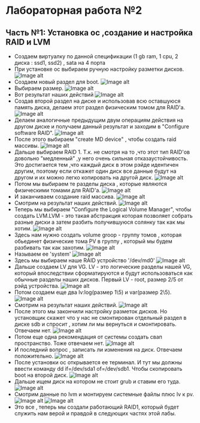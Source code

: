 # Лабораторная работа №2 
## Часть №1: Установка ос ,создание и настройка RAID и LVM
- Создаем виртуалку по данной спецификации (1 gb ram, 1 cpu, 2 диска : ssd1, ssd2) , sata на 4 порта
- При установке ос выбираем ручную настройку разметки дисков. 
![Image alt](https://github.com/Metamfitamin/MetLab/blob/master/lab2/part1/VirtualBox_Debian-raid_23_05_2020_19_45_10.png)
- Создаем новый раздел для boot. 
![Image alt](https://github.com/Metamfitamin/MetLab/blob/master/lab2/part1/VirtualBox_Debian-raid_23_05_2020_19_47_25.png)
- Выбираем размер.
![Image alt](https://github.com/Metamfitamin/MetLab/blob/master/lab2/part1/VirtualBox_Debian-raid_23_05_2020_19_47_41.png)
- Вот результат наших действий
![Image alt](https://github.com/Metamfitamin/MetLab/blob/master/lab2/part1/VirtualBox_Debian-raid_23_05_2020_19_48_46.png)
- Создав второй раздел на диске и использовав всю оставшуюся память диска, делаем этот раздел физическим томом для RAID'а.
![Image alt](https://github.com/Metamfitamin/MetLab/blob/master/lab2/part1/VirtualBox_Debian-raid_23_05_2020_19_49_24.png)
- Делаем аналогичные предыдущим двум операциям действия на другом диске и получаем данный результат и заходим в "Configure software RAID".
![Image alt](https://github.com/Metamfitamin/MetLab/blob/master/lab2/part1/VirtualBox_Debian-raid_23_05_2020_19_49_51.png)
- После этого выбираем "create MD device" , чтобы создать raid массивы.
![Image alt](https://github.com/Metamfitamin/MetLab/blob/master/lab2/part1/VirtualBox_Debian-raid_23_05_2020_19_50_40.png)
- Дальше выбираем RAID 1. Т.к. не смотря на то ,что этот тип RAID'ов довольно "медленный" ,у него очень сильная отказаустойчивость. Это достигается тем ,что каждый диск в этом рэйде идентичен другим, поэтому если откажет один диск все данные будут на другом и их можно легко копировать на другой диск.
![Image alt](https://github.com/Metamfitamin/MetLab/blob/master/lab2/part1/VirtualBox_Debian-raid_23_05_2020_19_50_54.png)
- Потом мы выбираем те разделы диска , которые являются физическими томами для RAID'а.
![Image alt](https://github.com/Metamfitamin/MetLab/blob/master/lab2/part1/VirtualBox_Debian-raid_23_05_2020_19_51_43.png)
- И заканчиваем создание raid массива.
![Image alt](https://github.com/Metamfitamin/MetLab/blob/master/lab2/part1/VirtualBox_Debian-raid_23_05_2020_19_52_00.png)
- Смотрим на результат наших действий.
![Image alt](https://github.com/Metamfitamin/MetLab/blob/master/lab2/part1/VirtualBox_Debian-raid_23_05_2020_19_52_23.png)
- Теперь мы выбираем "Configure the Logical Volume Manager", чтобы создать LVM.LVM - это такая абстракция которая позволяет собрать разные диски а затем разбить получившуюся солянку так как мы хотим.
![Image alt](https://github.com/Metamfitamin/MetLab/blob/master/lab2/part1/VirtualBox_Debian-raid_23_05_2020_19_52_52.png)
- Здесь нам нужно создать volume groop - группу томов , которая обьединет физические тома PV в группу , который мы будем разбивать так как захотим.
![Image alt](https://github.com/Metamfitamin/MetLab/blob/master/lab2/part1/VirtualBox_Debian-raid_23_05_2020_19_53_32.png)
- Называем ее 'system'
![Image alt](https://github.com/Metamfitamin/MetLab/blob/master/lab2/part1/VirtualBox_Debian-raid_23_05_2020_19_55_47.png)
- Здесь мы выбираем наше RAID устройство '/dev/md0'
![Image alt](https://github.com/Metamfitamin/MetLab/blob/master/lab2/part1/VirtualBox_Debian-raid_23_05_2020_19_56_18.png)
- Дальше создаем LV для VG. LV - это логические разделы нашей VG, который впоследствии сформатируются и будут использоваться как обычные разделы наших дисков. Первый LV - root, размер 2/5 от рэйд устройства.
![Image alt](https://github.com/Metamfitamin/MetLab/blob/master/lab2/part1/VirtualBox_Debian-raid_23_05_2020_19_57_12.png)
- Потом создаем еще два lv:log(размер 1\5) и var(размер 2\5).
![Image alt](https://github.com/Metamfitamin/MetLab/blob/master/lab2/part1/VirtualBox_Debian-raid_23_05_2020_19_58_53.png)
- Смотрим на результат наших действий.
![Image alt](https://github.com/Metamfitamin/MetLab/blob/master/lab2/part1/VirtualBox_Debian-raid_23_05_2020_19_59_21.png)
- После этого мы закончили настройку разметок дисков. Но установщик скажет что у нас не смонтирован отдельный раздел в диске sdb и спросит , хотим ли мы вернуться и смонтировать. Отвечаем нет.
![Image alt](https://github.com/Metamfitamin/MetLab/blob/master/lab2/part1/VirtualBox_Debian-raid_23_05_2020_20_01_17.png)
- Потом еще одна рекомендация от системы создать свап пространство. Тоже отвечаем нет.
![Image alt](https://github.com/Metamfitamin/MetLab/blob/master/lab2/part1/VirtualBox_Debian-raid_23_05_2020_20_01_25.png)
- И последний вопрос , записать ли изменения на диск. Отвечаем положительно.
![Image alt](https://github.com/Metamfitamin/MetLab/blob/master/lab2/part1/VirtualBox_Debian-raid_23_05_2020_20_01_34.png)
- После установки ос открывается ее терминал. И тут мы должны ввести команду dd if=/dev/sda1 of=/dev/sdb1. Чтобы скопировать boot  на второй диск.
![Image alt](https://github.com/Metamfitamin/MetLab/blob/master/lab2/part1/VirtualBox_deb-met_23_05_2020_21_10_25.png)
- Дальше ищем диск на котором не стоит grub  и ставим его туда.
![Image alt](https://github.com/Metamfitamin/MetLab/blob/master/lab2/part1/VirtualBox_deb-met_23_05_2020_21_14_32.png)
- Смотрим данные по lvm и монтируем системные файлы плюс lv к pv.
![Image alt](https://github.com/Metamfitamin/MetLab/blob/master/lab2/part1/VirtualBox_deb-met_23_05_2020_21_23_52.png)
![Image alt](https://github.com/Metamfitamin/MetLab/blob/master/lab2/part1/VirtualBox_deb-met_23_05_2020_21_24_05.png)
- Это все , теперь мы создали работающий RAID1, который будет служить нам верой и правдой в следующих частях этой лабы.

